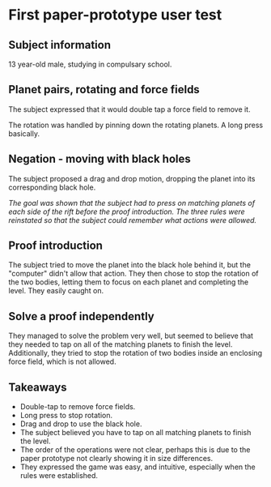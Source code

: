 # First paper-prototype user test
## Subject information
13 year-old male, studying in compulsary school.
## Planet pairs, rotating and force fields
The subject expressed that it would double tap a force field to remove it.

The rotation was handled by pinning down the rotating planets. A long press basically.

## Negation - moving with black holes
The subject proposed a drag and drop motion, dropping the planet into its corresponding black hole. 

_The goal was shown that the subject had to press on matching planets of each side of the rift before the proof introduction. The three rules were reinstated so that the subject could remember what actions were allowed._
## Proof introduction
The subject tried to move the planet into the black hole behind it, but the "computer" didn't allow that action. They then chose to stop the rotation of the two bodies, letting them to focus on each planet and completing the level. They easily caught on. 

## Solve a proof independently
They managed to solve the problem very well, but seemed to believe that they needed to tap on all of the matching planets to finish the level. Additionally, they tried to stop the rotation of two bodies inside an enclosing force field, which is not allowed.

## Takeaways
- Double-tap to remove force fields.
- Long press to stop rotation.
- Drag and drop to use the black hole.
- The subject believed you have to tap on all matching planets to finish the level. 
- The order of the operations were not clear, perhaps this is due to the paper prototype not clearly showing it in size differences. 
- They expressed the game was easy, and intuitive, especially when the rules were established.
